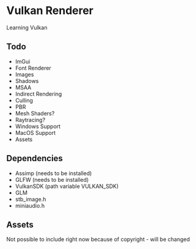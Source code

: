 # Vulkan Renderer
Learning Vulkan

## Todo
* ImGui
* Font Renderer
* Images
* Shadows
* MSAA
* Indirect Rendering
* Culling
* PBR
* Mesh Shaders?
* Raytracing?
* Windows Support
* MacOS Support
* Assets

## Dependencies
* Assimp (needs to be installed)
* GLFW (needs to be installed)
* VulkanSDK (path variable VULKAN_SDK)
* GLM
* stb_image.h
* miniaudio.h

## Assets
Not possible to include right now because of copyright - will be changed
